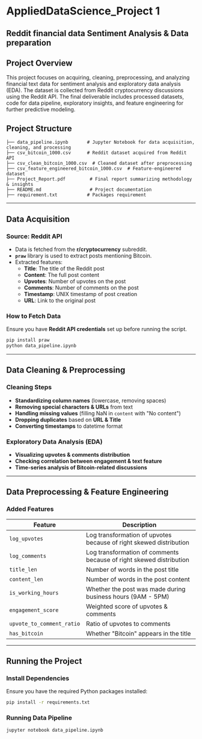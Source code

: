 # **AppliedDataScience_Project 1**
## **Reddit financial data Sentiment Analysis & Data preparation**

## **Project Overview**
This project focuses on acquiring, cleaning, preprocessing, and analyzing financial text data for sentiment analysis and exploratory data analysis (EDA). The dataset is collected from Reddit cryptocurrency discussions using the Reddit API. The final deliverable includes processed datasets, code for data pipeline, exploratory insights, and feature engineering for further predictive modeling.

## **Project Structure**
```
├── data_pipeline.ipynb       # Jupyter Notebook for data acquisition, cleaning, and processing
├── csv_bitcoin_1000.csv      # Reddit dataset acquired from Reddit API
├── csv_clean_bitcoin_1000.csv  # Cleaned dataset after preprocessing
├── csv_feature_engineered_bitcoin_1000.csv  # Feature-engineered dataset
├── Project_Report.pdf         # Final report summarizing methodology & insights
├── README.md                  # Project documentation
├── requirement.txt           # Packages requirement
```

---

## **Data Acquisition**
### **Source: Reddit API**
- Data is fetched from the **r/cryptocurrency** subreddit.
- **`praw`** library is used to extract posts mentioning Bitcoin.
- Extracted features:
  - **Title**: The title of the Reddit post
  - **Content**: The full post content
  - **Upvotes**: Number of upvotes on the post
  - **Comments**: Number of comments on the post
  - **Timestamp**: UNIX timestamp of post creation
  - **URL**: Link to the original post

### **How to Fetch Data**
Ensure you have **Reddit API credentials** set up before running the script.
```bash
pip install praw
python data_pipeline.ipynb
```

---

## **Data Cleaning & Preprocessing**
### **Cleaning Steps**
- **Standardizing column names** (lowercase, removing spaces)
- **Removing special characters & URLs** from text
- **Handling missing values** (filling NaN in `content` with "No content")
- **Dropping duplicates** based on **URL & Title**
- **Converting timestamps** to datetime format

### **Exploratory Data Analysis (EDA)**
- **Visualizing upvotes & comments distribution**
- **Checking correlation between engagement & text feature**
- **Time-series analysis of Bitcoin-related discussions**

---

## **Data Preprocessing & Feature Engineering**
### **Added Features**
| Feature | Description |
|---------|-------------|
| `log_upvotes` | Log transformation of upvotes because of right skewed distribution |
| `log_comments` | Log transformation of comments because of right skewed distribution |
| `title_len` | Number of words in the post title |
| `content_len` | Number of words in the post content |
| `is_working_hours` | Whether the post was made during business hours (9AM - 5PM) |
| `engagement_score` | Weighted score of upvotes & comments |
| `upvote_to_comment_ratio` | Ratio of upvotes to comments |
| `has_bitcoin` | Whether "Bitcoin" appears in the title |

---

## **Running the Project**
### **Install Dependencies**
Ensure you have the required Python packages installed:
```bash
pip install -r requirements.txt
```

### **Running Data Pipeline**
```bash
jupyter notebook data_pipeline.ipynb
```

